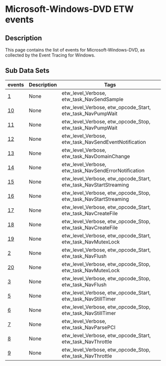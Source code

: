 # Microsoft-Windows-DVD ETW events

## Description
This page contains the list of events for Microsoft-Windows-DVD, as collected by the Event Tracing for Windows.

## Sub Data Sets
|events|Description|Tags|
|---|---|---|
|[1](events/event-1.md)|None|etw_level_Verbose, etw_task_NavSendSample|
|[10](events/event-10.md)|None|etw_level_Verbose, etw_opcode_Start, etw_task_NavPumpWait|
|[11](events/event-11.md)|None|etw_level_Verbose, etw_opcode_Stop, etw_task_NavPumpWait|
|[12](events/event-12.md)|None|etw_level_Verbose, etw_task_NavSendEventNotification|
|[13](events/event-13.md)|None|etw_level_Verbose, etw_task_NavDomainChange|
|[14](events/event-14.md)|None|etw_level_Verbose, etw_task_NavSendErrorNotification|
|[15](events/event-15.md)|None|etw_level_Verbose, etw_opcode_Start, etw_task_NavStartStreaming|
|[16](events/event-16.md)|None|etw_level_Verbose, etw_opcode_Stop, etw_task_NavStartStreaming|
|[17](events/event-17.md)|None|etw_level_Verbose, etw_opcode_Start, etw_task_NavCreateFile|
|[18](events/event-18.md)|None|etw_level_Verbose, etw_opcode_Stop, etw_task_NavCreateFile|
|[19](events/event-19.md)|None|etw_level_Verbose, etw_opcode_Start, etw_task_NavMutexLock|
|[2](events/event-2.md)|None|etw_level_Verbose, etw_opcode_Start, etw_task_NavFlush|
|[20](events/event-20.md)|None|etw_level_Verbose, etw_opcode_Stop, etw_task_NavMutexLock|
|[3](events/event-3.md)|None|etw_level_Verbose, etw_opcode_Stop, etw_task_NavFlush|
|[5](events/event-5.md)|None|etw_level_Verbose, etw_opcode_Start, etw_task_NavStillTimer|
|[6](events/event-6.md)|None|etw_level_Verbose, etw_opcode_Stop, etw_task_NavStillTimer|
|[7](events/event-7.md)|None|etw_level_Verbose, etw_task_NavParsePCI|
|[8](events/event-8.md)|None|etw_level_Verbose, etw_opcode_Start, etw_task_NavThrottle|
|[9](events/event-9.md)|None|etw_level_Verbose, etw_opcode_Stop, etw_task_NavThrottle|
